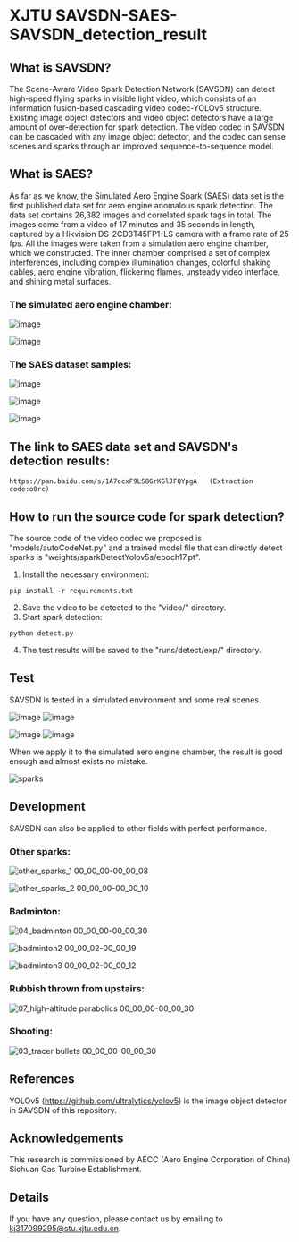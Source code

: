 # XJTU SAVSDN-SAES-SAVSDN_detection_result
## What is SAVSDN?
The Scene-Aware Video Spark Detection Network (SAVSDN) can detect high-speed flying sparks in visible light video, which consists of an information fusion-based cascading video codec-YOLOv5 structure. Existing image object detectors and video object detectors have a large amount of over-detection for spark detection. The video codec in SAVSDN can be cascaded with any image object detector, and the codec can sense scenes and sparks through an improved sequence-to-sequence model.
## What is SAES?
As far as we know, the Simulated Aero Engine Spark (SAES) data set is the first published data set for aero engine anomalous spark detection. The data set contains 26,382 images and correlated spark tags in total. The images come from a video of 17 minutes and 35 seconds in length, captured by a Hikvision DS-2CD3T45FP1-LS camera with a frame rate of 25 fps. All the images were taken from a simulation aero engine chamber, which we constructed. The inner chamber comprised a set of complex interferences, including complex illumination changes, colorful shaking cables, aero engine vibration, flickering flames, unsteady video interface, and shining metal surfaces.
### The simulated aero engine chamber:

![image](https://user-images.githubusercontent.com/55908288/120090714-256a0800-c137-11eb-93e3-2e5e2386db3a.png)

![image](https://user-images.githubusercontent.com/55908288/120090721-29962580-c137-11eb-8d09-831120f07a21.png)


### The SAES dataset samples:

![image](https://user-images.githubusercontent.com/55908288/120090586-5a298f80-c136-11eb-9056-83f2e2c597a3.png)

![image](https://user-images.githubusercontent.com/55908288/120090589-5f86da00-c136-11eb-8b01-eedaa969d269.png)

![image](https://user-images.githubusercontent.com/55908288/120090593-631a6100-c136-11eb-9a6b-900a10713d99.png)


## The link to SAES data set and SAVSDN's detection results:
```
https://pan.baidu.com/s/1A7ocxF9LS8GrKGlJFQYpgA   (Extraction code:o0rc)
```
## How to run the source code for spark detection?
The source code of the video codec we proposed is "models/autoCodeNet.py" and a trained model file that can directly detect sparks is "weights/sparkDetectYolov5s/epoch17.pt".
1. Install the necessary environment:
```
pip install -r requirements.txt
```
2. Save the video to be detected to the "video/" directory.
3. Start spark detection:
```
python detect.py
```
4. The test results will be saved to the "runs/detect/exp/" directory.
## Test
SAVSDN is tested in a simulated environment and some real scenes.

![image](https://user-images.githubusercontent.com/55908288/120088969-a40b7900-c128-11eb-9265-f8be2c43f511.png) ![image](https://user-images.githubusercontent.com/55908288/120088975-b4235880-c128-11eb-8523-68c936d03faa.png)

![image](https://user-images.githubusercontent.com/55908288/120088977-c00f1a80-c128-11eb-8e48-47279c8a642f.png) ![image](https://user-images.githubusercontent.com/55908288/120088979-c43b3800-c128-11eb-8402-22f2aba17e2a.png)


When we apply it to the simulated aero engine chamber, the result is good enough and almost exists no mistake.

![sparks](https://user-images.githubusercontent.com/55908288/120089937-5a735c00-c131-11eb-81c3-bf0d9bda7df9.gif)

## Development
SAVSDN can also be applied to other fields with perfect performance.

### Other sparks:

![other_sparks_1 00_00_00-00_00_08](https://user-images.githubusercontent.com/55908288/120110521-6a765480-c1a0-11eb-8cf4-2324d974d29b.gif)

![other_sparks_2 00_00_00-00_00_10](https://user-images.githubusercontent.com/55908288/120110530-706c3580-c1a0-11eb-9a42-23ebedb5bd71.gif)


### Badminton:

![04_badminton 00_00_00-00_00_30](https://user-images.githubusercontent.com/83768527/120094158-6111cb80-c151-11eb-95cd-98503b5c8c3b.gif)

![badminton2 00_00_02-00_00_19](https://user-images.githubusercontent.com/55908288/120110543-77934380-c1a0-11eb-809c-0515827e8185.gif)

![badminton3 00_00_02-00_00_12](https://user-images.githubusercontent.com/55908288/120110553-7cf08e00-c1a0-11eb-89b9-3ba0b78cc153.gif)


### Rubbish thrown from upstairs:

![07_high-altitude parabolics 00_00_00-00_00_30](https://user-images.githubusercontent.com/83768527/120094295-0fb60c00-c152-11eb-9964-b961017c982e.gif)


### Shooting:

![03_tracer bullets 00_00_00-00_00_30](https://user-images.githubusercontent.com/83768527/120094306-1e042800-c152-11eb-9ac0-e8a53cd3aef9.gif)


## References
YOLOv5 (https://github.com/ultralytics/yolov5) is the image object detector in SAVSDN of this repository.

## Acknowledgements
This research is commissioned by AECC (Aero Engine Corporation of China) Sichuan Gas Turbine Establishment.

## Details
If you have any question, please contact us by emailing to kj317099295@stu.xjtu.edu.cn.
